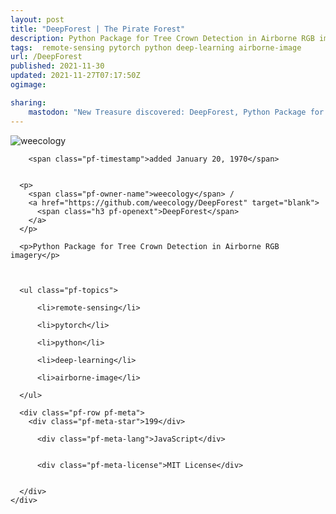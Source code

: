 ```yaml
---
layout: post
title: "DeepForest | The Pirate Forest"
description: Python Package for Tree Crown Detection in Airborne RGB imagery
tags:  remote-sensing pytorch python deep-learning airborne-image
url: /DeepForest
published: 2021-11-30
updated: 2021-11-27T07:17:50Z
ogimage: 

sharing:
    mastodon: "New Treasure discovered: DeepForest, Python Package for Tree Crown Detection in Airborne RGB imagery"
---
```

<div class="pf-night-sky-spacer">
    <div id="pf-night-sky" data-stars="199" data-owner="weecology" data-repo="DeepForest"></div>
    <div class="">
        <dialog>
            Inhalt des Dialogs
        </dialog>
    </div>
</div>


<div class="pf-row pf-pirate pf-small-column" data-pirate-id="kwSPJI3Iw2iypFAhXVMGp">
    <div>
      <!--<a href="https://github.com/weecology" target="blank">-->
        <div class="pf-pirate-avatar">
          <div class="pf-cross pf-clickable"  onclick="collect('kwSPJI3Iw2iypFAhXVMGp'); return false;"></div>
          <img src="https://avatars.githubusercontent.com/u/1156696?v=4" title="weecology" alt="weecology"/>
      </div>
      <!--</a>
      <div class="pf-pirate-actions">
        <a class="pf-treasure-add"  title="save in my treasure chest" onclick="collect('kwSPJI3Iw2iypFAhXVMGp'); return false;" href="#">
          <img src="./assets/coin.svg" alt="treasure"/>
        </a>
        <a class="pf-treasure-remove" onclick="throwAway('kwSPJI3Iw2iypFAhXVMGp'); return false;">remove</a>
      </div>-->
    </div>
    <div class="pf-ship">
      
        <span class="pf-timestamp">added January 20, 1970</span>
      
      
      <p>
        <span class="pf-owner-name">weecology</span> / 
        <a href="https://github.com/weecology/DeepForest" target="blank">
          <span class="h3 pf-openext">DeepForest</span>
        </a>
      </p>

      <p>Python Package for Tree Crown Detection in Airborne RGB imagery</p>

      

      <ul class="pf-topics">
        
          <li>remote-sensing</li>
        
          <li>pytorch</li>
        
          <li>python</li>
        
          <li>deep-learning</li>
        
          <li>airborne-image</li>
        
      </ul>

      <div class="pf-row pf-meta">
        <div class="pf-meta-star">199</div>
        
          <div class="pf-meta-lang">JavaScript</div>
        
        
          <div class="pf-meta-license">MIT License</div>
        
        
      </div>
    </div>
  </div>
